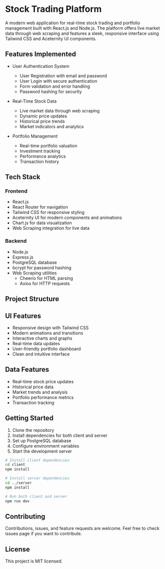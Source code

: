 # Stock Trading Platform

A modern web application for real-time stock trading and portfolio management built with React.js and Node.js. The platform offers live market data through web scraping and features a sleek, responsive interface using Tailwind CSS and Aceternity UI components.

## Features Implemented

- User Authentication System
  - User Registration with email and password
  - User Login with secure authentication
  - Form validation and error handling
  - Password hashing for security

- Real-Time Stock Data
  - Live market data through web scraping
  - Dynamic price updates
  - Historical price trends
  - Market indicators and analytics

- Portfolio Management
  - Real-time portfolio valuation
  - Investment tracking
  - Performance analytics
  - Transaction history

## Tech Stack

### Frontend
- React.js
- React Router for navigation
- Tailwind CSS for responsive styling
- Aceternity UI for modern components and animations
- Chart.js for data visualization
- Web Scraping integration for live data

### Backend
- Node.js
- Express.js
- PostgreSQL database
- bcrypt for password hashing
- Web Scraping utilities
  - Cheerio for HTML parsing
  - Axios for HTTP requests

## Project Structure 

## UI Features
- Responsive design with Tailwind CSS
- Modern animations and transitions
- Interactive charts and graphs
- Real-time data updates
- User-friendly portfolio dashboard
- Clean and intuitive interface

## Data Features
- Real-time stock price updates
- Historical price data
- Market trends and analysis
- Portfolio performance metrics
- Transaction tracking

## Getting Started

1. Clone the repository
2. Install dependencies for both client and server
3. Set up PostgreSQL database
4. Configure environment variables
5. Start the development server

```bash
# Install client dependencies
cd client
npm install

# Install server dependencies
cd ../server
npm install

# Run both client and server
npm run dev
```

## Contributing
Contributions, issues, and feature requests are welcome. Feel free to check issues page if you want to contribute.

## License
This project is MIT licensed.